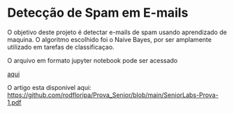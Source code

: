 # Detecção de Spam em E-mails

O objetivo deste projeto é detectar e-mails de spam usando aprendizado de maquina. O algoritmo escolhido
foi o Naive Bayes, por ser amplamente utilizado em tarefas de classificaçao.

O arquivo em formato jupyter notebook pode ser acessado <p><a href="https://github.com/rodfloripa/Prova_Senior/blob/main/prova-Senior.ipynb">aqui</a></p> 

O artigo esta disponivel aqui: https://github.com/rodfloripa/Prova_Senior/blob/main/SeniorLabs-Prova-1.pdf
